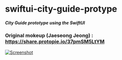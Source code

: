 # swiftui-city-guide-protype
##### City Guide prototype using the SwiftUI

### Original mokeup (Jaeseong Jeong) : https://share.protopie.io/37pmSM5LtYM


[![Screenshot](https://i.imgur.com/LbBkdTo.gif)](https://i.imgur.com/LbBkdTo.gif)
